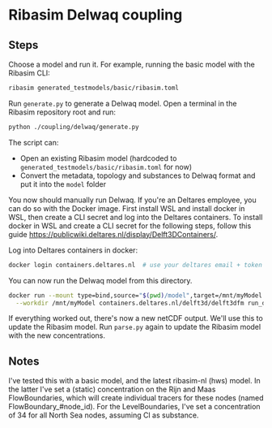 # Ribasim Delwaq coupling


## Steps
Choose a model and run it. For example, running the basic model with the Ribasim CLI:
```bash
ribasim generated_testmodels/basic/ribasim.toml
```

Run `generate.py` to generate a Delwaq model. Open a terminal in the Ribasim repository root and run:
```bash
python ./coupling/delwaq/generate.py
```
The script can:
- Open an existing Ribasim model (hardcoded to `generated_testmodels/basic/ribasim.toml` for now)
- Convert the metadata, topology and substances to Delwaq format and put it into the `model` folder

You now should manually run Delwaq. If you're an Deltares employee, you can do so with the Docker image.
First install WSL and install docker in WSL, then create a CLI secret and log into the Deltares containers. To install docker in WSL and create a CLI secret for the following steps, follow this guide https://publicwiki.deltares.nl/display/Delft3DContainers/.

Log into Deltares containers in docker:
```bash
docker login containers.deltares.nl  # use your deltares email + token
```

You can now run the Delwaq model from this directory.
```bash
docker run --mount type=bind,source="$(pwd)/model",target=/mnt/myModel \
  --workdir /mnt/myModel containers.deltares.nl/delft3d/delft3dfm run_dimr.sh
```

If everything worked out, there's now a new netCDF output. We'll use this to update the Ribasim model.
Run `parse.py` again to update the Ribasim model with the new concentrations.

## Notes
I've tested this with a basic model, and the latest ribasim-nl (hws) model.
In the latter I've set a (static) concentration on the Rijn and Maas FlowBoundaries, which will create individual tracers for these nodes (named FlowBoundary_#node_id). For the LevelBoundaries, I've set a concentration of 34 for all North Sea nodes, assuming Cl as substance.
